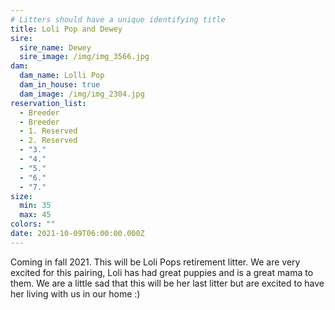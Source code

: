 ```yaml
---
# Litters should have a unique identifying title
title: Loli Pop and Dewey
sire:
  sire_name: Dewey
  sire_image: /img/img_3566.jpg
dam:
  dam_name: Lolli Pop
  dam_in_house: true
  dam_image: /img/img_2304.jpg
reservation_list:
  - Breeder
  - Breeder
  - 1. Reserved
  - 2. Reserved
  - "3."
  - "4."
  - "5."
  - "6."
  - "7."
size:
  min: 35
  max: 45
colors: ""
date: 2021-10-09T06:00:00.000Z
---
```

Coming in fall 2021. This will be Loli Pops retirement litter. We are very excited for this pairing, Loli has had great puppies and is a great mama to them. We are a little sad that this will be her last litter but are excited to have her living with us in our home :)